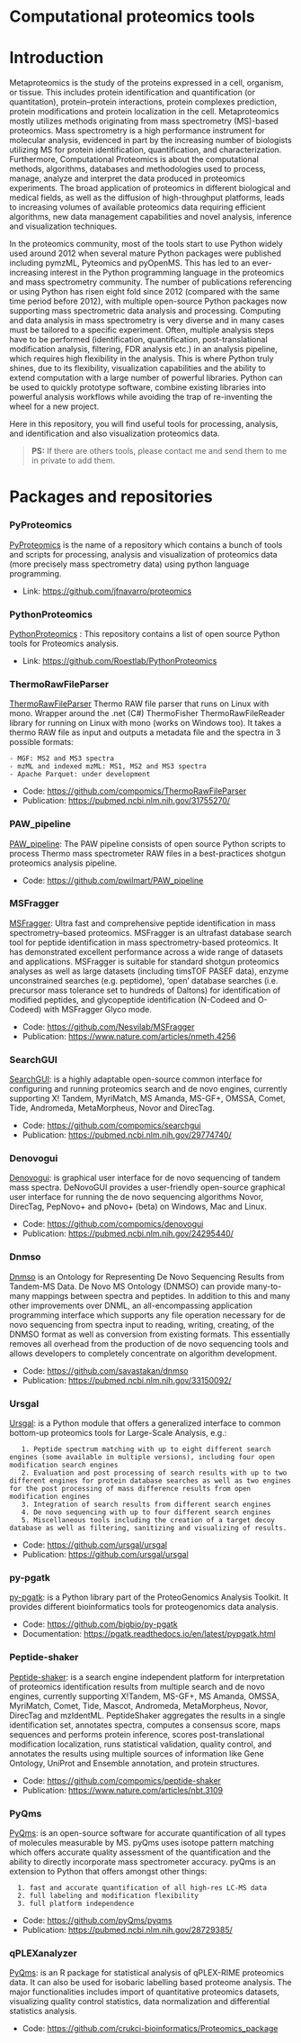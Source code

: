 # Computational proteomics tools
# Introduction

Metaproteomics is the study of the proteins expressed in a cell, organism, or tissue. This includes protein identification and quantification (or quantitation), protein–protein interactions, protein complexes prediction, protein modifications and protein localization in the cell. Metaproteomics mostly utilizes methods originating from mass spectrometry (MS)-based proteomics. Mass spectrometry is a high performance instrument for molecular analysis, evidenced in part by the increasing number of biologists utilizing MS for protein identification, quantification, and characterization. Furthermore, Computational Proteomics is about the computational methods, algorithms, databases and methodologies used to process, manage, analyze and interpret the data produced in proteomics experiments. The broad application of proteomics in different biological and medical fields, as well as the diffusion of high-throughput platforms, leads to increasing volumes of available proteomics data requiring efficient algorithms, new data management capabilities and novel analysis, inference and visualization techniques. 

In the proteomics community, most of the tools start to use Python widely used around 2012 when several mature Python packages were published including pymzML, Pyteomics and pyOpenMS. This has led to an ever-increasing interest in the Python programming language in the proteomics and mass spectrometry community. The number of publications referencing or using Python has risen eight fold since 2012 (compared with the same time period before 2012), with multiple open-source Python packages now supporting mass spectrometric data analysis and processing. Computing and data analysis in mass spectrometry is very diverse and in many cases must be tailored to a specific experiment. Often, multiple analysis steps have to be performed (identification, quantification, post-translational modification analysis, filtering, FDR analysis etc.) in an analysis pipeline, which requires high flexibility in the analysis. This is where Python truly shines, due to its flexibility, visualization capabilities and the ability to extend computation with a large number of powerful libraries. Python can be used to quickly prototype software, combine existing libraries into powerful analysis workflows while avoiding the trap of re-inventing the wheel for a new project.

Here in this repository, you will find useful tools for processing, analysis, and identification and also visualization proteomics data.

> __PS:__ If there are others tools, please contact me and send them to me in private to add them.

# Packages and repositories 

<a name="PyProteomics"></a>
### PyProteomics

[PyProteomics](https://github.com/jfnavarro/proteomics) is the name of a repository which contains a bunch of tools and scripts for processing, analysis and visualization of proteomics data (more precisely mass spectrometry data) using python language programming. 

* Link: https://github.com/jfnavarro/proteomics


<a name="PythonProteomics"></a>
### PythonProteomics

[PythonProteomics](https://pyteomics.readthedocs.io/en/latest/) : This repository contains a list of open source Python tools for Proteomics analysis. 

* Link: https://github.com/Roestlab/PythonProteomics

<a name="ThermoRawFileParser"></a>
### ThermoRawFileParser
[ThermoRawFileParser](https://github.com/compomics/ThermoRawFileParser) Thermo RAW file parser that runs on Linux with mono. Wrapper around the .net (C#) ThermoFisher ThermoRawFileReader library for running on Linux with mono (works on Windows too). It takes a thermo RAW file as input and outputs a metadata file and the spectra in 3 possible formats: <br>

    - MGF: MS2 and MS3 spectra 
    - mzML and indexed mzML: MS1, MS2 and MS3 spectra
    - Apache Parquet: under development

* Code: https://github.com/compomics/ThermoRawFileParser
* Publication: https://pubmed.ncbi.nlm.nih.gov/31755270/

<a name="PAW_pipeline"></a>
### PAW_pipeline 

[PAW_pipeline](https://github.com/pwilmart/PAW_pipeline): The PAW pipeline consists of open source Python scripts to process Thermo mass spectrometer RAW files in a best-practices shotgun proteomics analysis pipeline.

* Code: https://github.com/pwilmart/PAW_pipeline


<a name="MSFragger"></a>
### MSFragger

[MSFragger](https://github.com/Nesvilab/MSFragger): Ultra fast and comprehensive peptide identification in mass spectrometry–based proteomics. MSFragger is an ultrafast database search tool for peptide identification in mass spectrometry-based proteomics. It has demonstrated excellent performance across a wide range of datasets and applications. MSFragger is suitable for standard shotgun proteomics analyses as well as large datasets (including timsTOF PASEF data), enzyme unconstrained searches (e.g. peptidome), ‘open’ database searches (i.e. precursor mass tolerance set to hundreds of Daltons) for identification of modified peptides, and glycopeptide identification (N-Codeed and O-Codeed) with MSFragger Glyco mode.

* Code: https://github.com/Nesvilab/MSFragger
* Publication: https://www.nature.com/articles/nmeth.4256

<a name="SearchGUI"></a>
### SearchGUI

[SearchGUI](https://github.com/compomics/searchgui): is a highly adaptable open-source common interface for configuring and running proteomics search and de novo engines, currently supporting X! Tandem, MyriMatch, MS Amanda, MS-GF+, OMSSA, Comet, Tide, Andromeda, MetaMorpheus, Novor and DirecTag.

* Code: https://github.com/compomics/searchgui
* Publication: https://pubmed.ncbi.nlm.nih.gov/29774740/

<a name="Denovogui"></a>
### Denovogui

[Denovogui](https://github.com/compomics/denovogui): is graphical user interface for de novo sequencing of tandem mass spectra. DeNovoGUI provides a user-friendly open-source graphical user interface for running the de novo sequencing algorithms Novor, DirecTag, PepNovo+ and pNovo+ (beta) on Windows, Mac and Linux.

* Code: https://github.com/compomics/denovogui
* Publication: https://pubmed.ncbi.nlm.nih.gov/24295440/

<a name="Dnmso"></a>
### Dnmso
[Dnmso](https://github.com/savastakan/dnmso) is an Ontology for Representing De Novo Sequencing Results from Tandem-MS Data. De Novo MS Ontology (DNMSO) can provide many-to-many mappings between spectra and peptides. In addition to this and many other improvements over DNML, an all-encompassing application programming interface which supports any file operation necessary for de novo sequencing from spectra input to reading, writing, creating, of the DNMSO format as well as conversion from existing formats. This essentially removes all overhead from the production of de novo sequencing tools and allows developers to completely concentrate on algorithm development.

* Code:  https://github.com/savastakan/dnmso
* Publication: https://pubmed.ncbi.nlm.nih.gov/33150092/

<a name="Ursgal"></a>
### Ursgal

[Ursgal]( https://github.com/ursgal/ursgal): is a Python module that offers a generalized interface to common bottom-up proteomics tools for Large-Scale Analysis, e.g.: <br>

       1. Peptide spectrum matching with up to eight different search engines (some available in multiple versions), including four open modification search engines 
       2. Evaluation and post processing of search results with up to two different engines for protein database searches as well as two engines for the post processing of mass difference results from open modification engines 
       3. Integration of search results from different search engines
       4. De novo sequencing with up to four different search engines 
       5. Miscellaneous tools including the creation of a target decoy database as well as filtering, sanitizing and visualizing of results.

* Code: https://github.com/ursgal/ursgal
* Publication: https://github.com/ursgal/ursgal

<a name="py-pgatk"></a>
### py-pgatk

[py-pgatk](https://github.com/bigbio/py-pgatk): is a Python library part of the ProteoGenomics Analysis Toolkit. It provides different bioinformatics tools for proteogenomics data analysis.

* Code: https://github.com/bigbio/py-pgatk
* Documentation: https://pgatk.readthedocs.io/en/latest/pypgatk.html

<a name="Peptide-shaker"></a>
### Peptide-shaker

[Peptide-shaker](https://github.com/compomics/peptide-shaker): is a search engine independent platform for interpretation of proteomics identification results from multiple search and de novo engines, currently supporting X!Tandem, MS-GF+, MS Amanda, OMSSA, MyriMatch, Comet, Tide, Mascot, Andromeda, MetaMorpheus, Novor, DirecTag and mzIdentML. PeptideShaker aggregates the results in a single identification set, annotates spectra, computes a consensus score, maps sequences and performs protein inference, scores post-translational modification localization, runs statistical validation, quality control, and annotates the results using multiple sources of information like Gene Ontology, UniProt and Ensemble annotation, and protein structures.

* Code: https://github.com/compomics/peptide-shaker
* Publication: https://www.nature.com/articles/nbt.3109

<a name="PyQms"></a>
### PyQms

[PyQms](https://github.com/pyQms/pyqms): is an open-source software for accurate quantification of all types of molecules measurable by MS. pyQms uses isotope pattern matching which offers accurate quality assessment of the quantification and the ability to directly incorporate mass spectrometer accuracy. pyQms is an extension to Python that offers amongst other things: <br>

      1. fast and accurate quantification of all high-res LC-MS data 
      2. full labeling and modification flexibility 
      3. full platform independence

* Code: https://github.com/pyQms/pyqms
* Publication: https://pubmed.ncbi.nlm.nih.gov/28729385/

<a name="qPLEXanalyzer"></a>
### qPLEXanalyzer

[PyQms](https://github.com/pyQms/pyqms): is an R package for statistical analysis of qPLEX-RIME proteomics data. It can also be used for isobaric labelling based proteome analysis. The major functionalities includes import of quantitative proteomics datasets, visualizing quality control statistics, data normalization and differential statistics analysis.

* Code: https://github.com/crukci-bioinformatics/Proteomics_package
